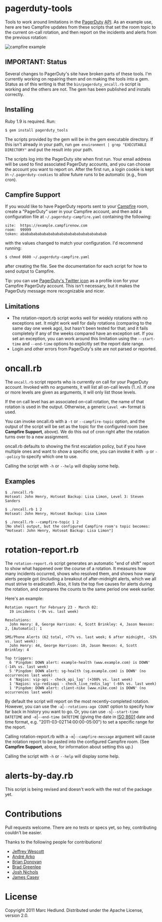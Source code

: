 # pagerduty-tools #

Tools to work around limitations in the [PagerDuty](http://www.pagerduty.com)
[API](http://www.pagerduty.com/docs/api/api-documentation). As an example use,
here are two Campfire updates from these scripts that set the room topic to
the current on-call rotation, and then report on the incidents and alerts from
the previous rotation:

![campfire example](https://github.com/precipice/pagerduty_tools/raw/master/images/campfire-example.png)

## IMPORTANT: Status ##

Several changes to PagerDuty's site have broken parts of these tools. I'm 
currently working on repairing them and on making the tools into a gem. Status
as of this writing is that the `bin/pagerduty_oncall.rb` script is working and
the others are not.  The gem has been published and installs correctly.

## Installing ##

Ruby 1.9 is required. Run:

    $ gem install pagerduty_tools

The scripts provided by the gem will be in the gem executable directory. If this
isn't already in your path, run `gem environment | grep "EXECUTABLE DIRECTORY"`
and put the result into your path.

The scripts log into the PagerDuty site when first run. Your email address
will be used to find associated PagerDuty accounts, and you can choose the
account you want to report on. After the first run, a login cookie is kept in
`~/.pagerduty-cookies` to allow future runs to be automatic (e.g., from cron).

## Campfire Support ##

If you would like to have PagerDuty reports sent to your
[Campfire](http://www.campfirenow.com) room, create a "PagerDuty" user in your
Campfire account, and then add a configuration file at
`~/.pagerduty-campfire.yaml` containing the following:

    site:  https://example.campfirenow.com
    room:  99999
    token: abababababababababababababababababababab

with the values changed to match your configuration. I'd recommend running:

    $ chmod 0600 ~/.pagerduty-campfire.yaml

after creating the file. See the documentation for each script for how to send
output to Campfire.

Tip: you can use [PagerDuty's Twitter icon](https://twitter.com/pagerduty) as
a profile icon for your Campfire PagerDuty account. This isn't necessary, but
it makes the PagerDuty message more recognizable and nicer.

## Limitations ##

* The rotation-report.rb script works well for weekly rotations with no
  exceptions set. It might work well for daily rotations (comparing to the
  same day one week ago), but hasn't been tested for that; and it fails
  completely if any of the weeks compared have an exception set. If you set
  an exception, you can work around this limitation using the `--start-time`
  and `--end-time` options to explicitly set the report date range.
* Login and other errors from PagerDuty's site are not parsed or reported.

# oncall.rb #

The `oncall.rb` script reports who is currently on call for your PagerDuty
account. Invoked with no arguments, it will list all on-call levels (1..n). If
one or more levels are given as arguments, it will only list those levels.

If the on call level has an associated on-call rotation, the name of that
rotation is used in the output. Otherwise, a generic `Level <#>` format is
used.

You can invoke oncall.rb with a `-t` or `--campfire-topic` option, and the
output of the script will be set as the topic for the configured room (see
__Campfire Support__, above). We do this out of cron right after the rotation
turns over to a new assignment.

oncall.rb defaults to showing the first escalation policy, but if you have
multiple ones and want to show a specific one, you can invoke it with `-p` or
`--policy` to specify which one to use.

Calling the script with `-h` or `--help` will display some help.

## Examples ##

    $ ./oncall.rb
    Hotseat: John Henry, Hotseat Backup: Lisa Limon, Level 3: Steven Sanders

    $ ./oncall.rb 1 2
    Hotseat: John Henry, Hotseat Backup: Lisa Limon

    $ ./oncall.rb --campfire-topic 1 2
    [No shell output, but the configured Campfire room's topic becomes:
    "Hotseat: John Henry, Hotseat Backup: Lisa Limon"]

# rotation-report.rb #

The `rotation-report.rb` script generates an automatic "end of shift" report
to show what happened over the course of a rotation. It measures how many
incidents occurred, shows who resolved them, and shows how many alerts people
got (including a breakout of after-midnight alerts, which we all must strive
to eradicate!). Also, it lists the top five causes for alerts during the
rotation, and compares the counts to the same period one week earlier.

Here's an example:

    Rotation report for February 23 - March 02:
      19 incidents (-9% vs. last week)

    Resolutions:
      John Henry: 8, George Harrison: 4, Scott Brinkley: 4, Jason Neeson: 2, [Automatic]: 1

    SMS/Phone Alerts (62 total, +77% vs. last week; 6 after midnight, -53% vs. last week):
      John Henry: 44, George Harrison: 10, Jason Neeson: 4, Scott Brinkley: 4

    Top triggers:
      6 'Pingdom: DOWN alert: example-health (www.example.com) is DOWN' (-14% vs. last week)
      5 'Pingdom: DOWN alert: sg-health (sg.example.com) is DOWN' (no occurrences last week)
      4 'Nagios: vip-api - check_api_lag' (+300% vs. last week)
      1 'Nagios: vip-redisapi - check_live_redis_lag' (-66% vs. last week)
      1 'Pingdom: DOWN alert: client-nike (www.nike.com) is DOWN' (no occurrences last week)

By default the script will report on the most recently-completed rotation.
However, you can use the `-a`|`--rotations-ago COUNT` option to specify how
far back in history you want to go. Or, you can use `-s`|`--start-time DATETIME`
and `-e`|`--end-time DATETIME` (giving the date in
[ISO 8601](http://en.wikipedia.org/wiki/ISO_8601#Combined_date_and_time_representations)
date and time format, e.g. "2011-03-02T14:00:00-05:00") to set a specific range
for the report.

Calling rotation-report.rb with a `-m`|`--campfire-message` argument will
cause the rotation report to be pasted into the configured Campfire room. (See
__Campfire Support__, above, for information about setting this up.)

Calling the script with `-h` or `--help` will display some help.

# alerts-by-day.rb #

This script is being revised and doesn't work with the rest of the package yet.

# Contributions #

Pull requests welcome. There are no tests or specs yet, so hey, contributing
couldn't be easier.

Thanks to the following people for contributions!

* [Jeffrey Wescott](https://github.com/binaryfeed)
* [André Arko](https://github.com/indirect)
* [Brian Donovan](https://github.com/eventualbuddha)
* [Brad Greenlee](https://github.com/bgreenlee)
* [Josh Nichols](https://github.com/technicalpickles)
* [James Casey](https://github.com/jamesc)

# License #

Copyright 2011 Marc Hedlund. Distributed under the Apache License, version 2.0.

